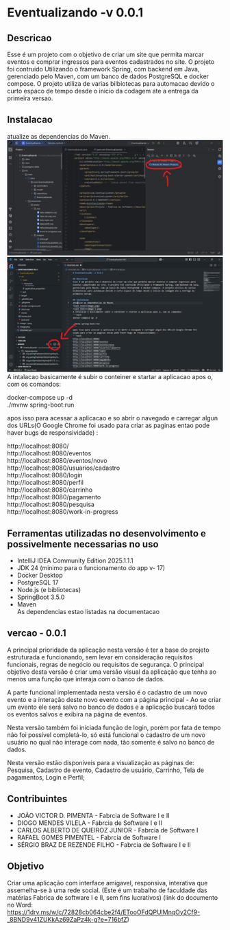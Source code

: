 # Eventualizando -v 0.0.1

## Descricao
Esse é um projeto com o objetivo de criar um site que permita marcar eventos e comprar ingressos para eventos cadastrados no site. O projeto foi contruido Utilizando o framework Spring, com backend em Java, gerenciado pelo Maven, com um banco de dados PostgreSQL e docker compose. O projeto utiliza de varias bilbiotecas para automacao devido o curto espaco de tempo desde o inicio da codagem ate a entrega da primeira versao.

## Instalacao
atualize as dependencias do Maven.
![alt text](image.png)
![alt text](image-1.png)
A intalacao basicamente é subir o conteiner e startar a aplicacao apos o, com os comandos:<br>

docker-compose up -d<br>
./mvnw spring-boot:run<br>

apos isso para acessar a aplicacao e so abrir o navegado e carregar algun dos URLs(O Google Chrome foi usado para criar as paginas entao pode haver bugs de responsividade) :<br>

http://localhost:8080/<br>
http://localhost:8080/eventos<br>
http://localhost:8080/eventos/novo<br>
http://localhost:8080/usuarios/cadastro<br>
http://localhost:8080/login<br>
http://localhost:8080/perfil<br>
http://localhost:8080/carrinho<br>
http://localhost:8080/pagamento<br>
http://localhost:8080/pesquisa<br>
http://localhost:8080/work-in-progress


## Ferramentas utilizadas no desenvolvimento e possivelmente necessarias no uso
- IntelliJ IDEA Community Edition 2025.1.1.1<br>
- JDK 24 (minimo para o funcionamento do app v- 17)<br>
- Docker Desktop<br>
- PostgreSQL 17
- Node.js (e bibliotecas)<br>
- SpringBoot 3.5.0<br>
- Maven<br>
As dependencias estao listadas na documentacao<br>

## vercao - 0.0.1
A principal prioridade da aplicação nesta versão é ter a base do projeto estruturada e funcionando, sem levar em consideração requisitos funcionais, regras de negócio ou requisitos de segurança. O principal objetivo desta versão é criar uma versão visual da aplicação que tenha ao menos uma função que interaja com o banco de dados.  

A parte funcional implementada nesta versão é o cadastro de um novo evento e a interação deste novo evento com a página principal - Ao se criar um evento ele será salvo no banco de dados e a aplicação buscará todos os eventos salvos e exibira na página de eventos. 

Nesta versão também foi iniciada função de login, porém por fata de tempo não foi possível completá-lo, só está funcional o cadastro de um novo usuário no qual não interage com nada, tão somente é salvo no banco de dados. 

Nesta versão estão disponíveis para a visualização as páginas de: Pesquisa, Cadastro de evento, Cadastro de usuário, Carrinho, Tela de pagamentos, Login e Perfil; 

## Contribuintes
- JOÃO VICTOR D. PIMENTA - Fabrcia de Software I e II<br>
- DIOGO MENDES VILELA - Fabrcia de Software I e II<br>
- CARLOS ALBERTO DE QUEIROZ JUNIOR - Fabrcia de Software I <br>
- RAFAEL GOMES PIMENTEL - Fabrcia de Software I <br>
- SÉRGIO BRAZ DE REZENDE FILHO - Fabrcia de Software I e II

## Objetivo 
Criar uma aplicação com interface amigavel, responsiva, interativa que assemelha-se à uma rede social.
(Este é um trabalho de faculdade das matérias Fabrica de software I e II, sem fins lucrativos)
(link do documento no Word: https://1drv.ms/w/c/72828cb064cbe2f4/ETooOFdQPUlMnqOy2Cf9-_8BND9v41ZUKkAz69ZaPz4k-g?e=716bfZ)
